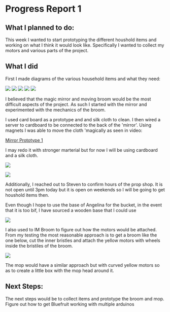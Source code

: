 # Progress Report 1

## What I planned to do:

This week I wanted to start prototyping the different houshold items and working on what I think it would look like. Specifically I wanted to collect my motors and various parts of the project. 


## What I did

First I made diagrams of the various household items and what they need:

![](Broom.jpg)
![](Duster.jpg)
![](Mirror.jpg)
![](Mop.jpg)
![](Bucket.jpg)

I believed that the magic mirror and moving broom would be the most difficult aspects of the project. As such I started with the mirror and experimented with the mechanics of the broom.

I used card board as a prototype and and silk cloth to clean. I then wired a server to cardboard to be connected to the back of the 'mirror'. Using magnets I was able to move the cloth 'magically as seen in video:

[Mirror Prototype 1](https://youtu.be/wDm9GexBtdc)

I may redo it with stronger marterial but for now I will be using cardboard and a silk cloth.

![](Wiper.JPG)

![](Cloth.JPG)

Additionally, I reached out to Steven to confirm hours of the prop shop. It is not open until 3pm today but it is open on weekends so I will be going to get houshold items then. 

Even though I hope to use the base of Angelina for the bucket, in the event that it is too bif, I have sourced a wooden base that I could use 

![](Base.JPG)

I also used to IM Broom to figure out how the motors would be attached. From my testing the most reasonable approach is to get a broom like the one below, cut the inner bristles and attach the yellow motors with wheels inside the bristiles of the broom. 

![](Brush.jpg)

The mop would have a similar approach but with curved yellow motors so as to create a little box with the mop head around it.

## Next Steps:

The next steps would be to collect items and prototype the broom and mop. 
<br>
Figure out how to get Bluefruit working with multiple arduinos
